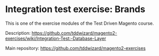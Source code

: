 # Integration test exercise: Brands

This is one of the exercise modules of the Test Driven Magento course.

Description: https://github.com/tddwizard/magento2-exercises/wiki/Integration-Test:-Database-Layer

Main repository: https://github.com/tddwizard/magento2-exercises
